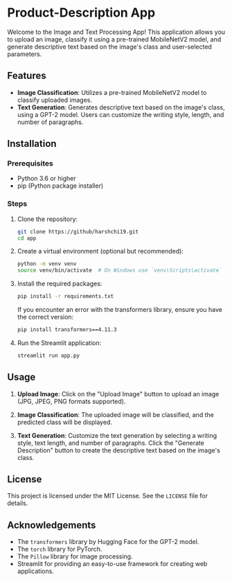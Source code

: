 # Product-Description App

Welcome to the Image and Text Processing App! This application allows you to upload an image, classify it using a pre-trained MobileNetV2 model, and generate descriptive text based on the image's class and user-selected parameters.

## Features

- **Image Classification**: Utilizes a pre-trained MobileNetV2 model to classify uploaded images.
- **Text Generation**: Generates descriptive text based on the image's class, using a GPT-2 model. Users can customize the writing style, length, and number of paragraphs.

## Installation

### Prerequisites

- Python 3.6 or higher
- pip (Python package installer)

### Steps

1. Clone the repository:
   ```bash
   git clone https://github/harshchi19.git
   cd app
   ```

2. Create a virtual environment (optional but recommended):
   ```bash
   python -m venv venv
   source venv/bin/activate  # On Windows use `venv\Scripts\activate`
   ```

3. Install the required packages:
   ```bash
   pip install -r requirements.txt
   ```

   If you encounter an error with the transformers library, ensure you have the correct version:
   ```bash
   pip install transformers==4.11.3
   ```

4. Run the Streamlit application:
   ```bash
   streamlit run app.py
   ```

## Usage

1. **Upload Image**: Click on the "Upload Image" button to upload an image (JPG, JPEG, PNG formats supported).

2. **Image Classification**: The uploaded image will be classified, and the predicted class will be displayed.

3. **Text Generation**: Customize the text generation by selecting a writing style, text length, and number of paragraphs. Click the "Generate Description" button to create the descriptive text based on the image's class.


## License

This project is licensed under the MIT License. See the `LICENSE` file for details.

## Acknowledgements

- The `transformers` library by Hugging Face for the GPT-2 model.
- The `torch` library for PyTorch.
- The `Pillow` library for image processing.
- Streamlit for providing an easy-to-use framework for creating web applications.

